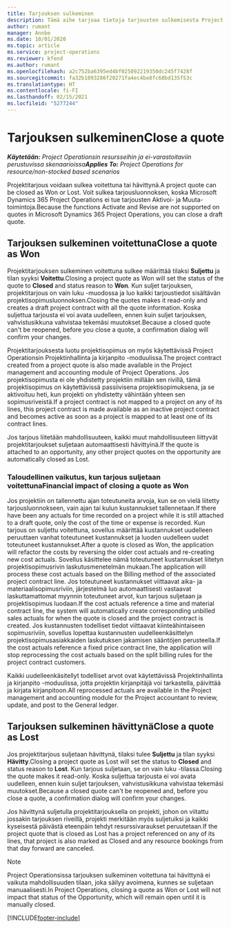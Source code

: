 ```yaml
---
title: Tarjouksen sulkeminen
description: Tämä aihe tarjoaa tietoja tarjousten sulkemisesta Project Operationsissa.
author: rumant
manager: Annbe
ms.date: 10/01/2020
ms.topic: article
ms.service: project-operations
ms.reviewer: kfend
ms.author: rumant
ms.openlocfilehash: a2c752ba6395ed4bf025092219350dc245f7428f
ms.sourcegitcommit: fa32b1893286f20271fa4ec4be8fc68bd135f53c
ms.translationtype: HT
ms.contentlocale: fi-FI
ms.lasthandoff: 02/15/2021
ms.locfileid: "5277244"
---
```

# <a name="close-a-quote"></a><span data-ttu-id="bc8d0-103">Tarjouksen sulkeminen</span><span class="sxs-lookup"><span data-stu-id="bc8d0-103">Close a quote</span></span>

<span data-ttu-id="bc8d0-104">_**Käytetään:** Project Operationsin resursseihin ja ei-varastoitaviin perustuvissa skenaarioissa_</span><span class="sxs-lookup"><span data-stu-id="bc8d0-104">_**Applies To:** Project Operations for resource/non-stocked based scenarios_</span></span>

<span data-ttu-id="bc8d0-105">Projektitarjous voidaan sulkea voitettuna tai hävittynä.</span><span class="sxs-lookup"><span data-stu-id="bc8d0-105">A project quote can be closed as Won or Lost.</span></span> <span data-ttu-id="bc8d0-106">Voit sulkea tarjousluonnoksen, koska Microsoft Dynamics 365 Project Operations ei tue tarjousten Aktivoi- ja Muuta-toimintoja.</span><span class="sxs-lookup"><span data-stu-id="bc8d0-106">Because the functions Activate and Revise are not supported on quotes in Microsoft Dynamics 365 Project Operations, you can close a draft quote.</span></span>

## <a name="close-a-quote-as-won"></a><span data-ttu-id="bc8d0-107">Tarjouksen sulkeminen voitettuna</span><span class="sxs-lookup"><span data-stu-id="bc8d0-107">Close a quote as Won</span></span>

<span data-ttu-id="bc8d0-108">Projektitarjouksen sulkeminen voitettuna sulkee määrittää tilaksi **Suljettu** ja tilan syyksi **Voitettu**.</span><span class="sxs-lookup"><span data-stu-id="bc8d0-108">Closing a project quote as Won will set the status of the quote to **Closed** and status reason to **Won**.</span></span> <span data-ttu-id="bc8d0-109">Kun suljet tarjouksen, projektitarjous on vain luku -muodossa ja luo kaikki tarjoustiedot sisältävän projektisopimusluonnoksen.</span><span class="sxs-lookup"><span data-stu-id="bc8d0-109">Closing the quotes makes it read-only and creates a draft project contract with all the quote information.</span></span> <span data-ttu-id="bc8d0-110">Koska suljettua tarjousta ei voi avata uudelleen, ennen kuin suljet tarjouksen, vahvistusikkuna vahvistaa tekemäsi muutokset.</span><span class="sxs-lookup"><span data-stu-id="bc8d0-110">Because a closed quote can't be reopened, before you close a quote, a confirmation dialog will confirm your changes.</span></span>

<span data-ttu-id="bc8d0-111">Projektitarjouksesta luotu projektisopimus on myös käytettävissä Project Operationsin Projektinhallinta ja kirjanpito -moduulissa.</span><span class="sxs-lookup"><span data-stu-id="bc8d0-111">The project contract created from a project quote is also made available in the Project management and accounting module of Project Operations.</span></span> <span data-ttu-id="bc8d0-112">Jos projektisopimusta ei ole yhdistetty projektiin millään sen rivillä, tämä projektisopimus on käytettävissä passiivisena projektisopimuksena, ja se aktivoituu heti, kun projekti on yhdistetty vähintään yhteen sen sopimusriveistä.</span><span class="sxs-lookup"><span data-stu-id="bc8d0-112">If a project contract is not mapped to a project on any of its lines, this project contract is made available as an inactive project contract and becomes active as soon as a project is mapped to at least one of its contract lines.</span></span>

<span data-ttu-id="bc8d0-113">Jos tarjous liitetään mahdollisuuteen, kaikki muut mahdollisuuteen liittyvät projektitarjoukset suljetaan automaattisesti hävittyinä.</span><span class="sxs-lookup"><span data-stu-id="bc8d0-113">If the quote is attached to an opportunity, any other project quotes on the opportunity are automatically closed as Lost.</span></span>

### <a name="financial-impact-of-closing-a-quote-as-won"></a><span data-ttu-id="bc8d0-114">Taloudellinen vaikutus, kun tarjous suljetaan voitettuna</span><span class="sxs-lookup"><span data-stu-id="bc8d0-114">Financial impact of closing a quote as Won</span></span>

<span data-ttu-id="bc8d0-115">Jos projektiin on tallennettu ajan toteutuneita arvoja, kun se on vielä liitetty tarjousluonnokseen, vain ajan tai kulun kustannukset tallennetaan.</span><span class="sxs-lookup"><span data-stu-id="bc8d0-115">If there have been any actuals for time recorded on a project while it is still attached to a draft quote, only the cost of the time or expense is recorded.</span></span> <span data-ttu-id="bc8d0-116">Kun tarjous on suljettu voitettuna, sovellus määrittää kustannukset uudelleen peruuttaen vanhat toteutuneet kustannukset ja luoden uudelleen uudet toteutuneet kustannukset.</span><span class="sxs-lookup"><span data-stu-id="bc8d0-116">After a quote is closed as Won, the application will refactor the costs by reversing the older cost actuals and re-creating new cost actuals.</span></span> <span data-ttu-id="bc8d0-117">Sovellus käsittelee nämä toteutuneet kustannukset liitetyn projektisopimusrivin laskutusmenetelmän mukaan.</span><span class="sxs-lookup"><span data-stu-id="bc8d0-117">The application will process these cost actuals based on the Billing method of the associated project contract line.</span></span> <span data-ttu-id="bc8d0-118">Jos toteutuneet kustannukset viittaavat aika- ja materiaalisopimusriviin, järjestelmä luo automaattisesti vastaavat laskuttamattomat myynnin toteutuneet arvot, kun tarjous suljetaan ja projektisopimus luodaan.</span><span class="sxs-lookup"><span data-stu-id="bc8d0-118">If the cost actuals reference a time and material contract line, the system will automatically create corresponding unbilled sales actuals for when the quote is closed and the project contract is created.</span></span> <span data-ttu-id="bc8d0-119">Jos kustannusten todelliset tiedot viittaavat kiinteähintaiseen sopimusriviin, sovellus lopettaa kustannusten uudelleenkäsittelyn projektisopimusasiakkaiden laskutuksen jakamisen sääntöjen perusteella.</span><span class="sxs-lookup"><span data-stu-id="bc8d0-119">If the cost actuals reference a fixed price contract line, the application will stop reprocessing the cost actuals based on the split billing rules for the project contract customers.</span></span>

<span data-ttu-id="bc8d0-120">Kaikki uudelleenkäsitellyt todelliset arvot ovat käytettävissä Projektinhallinta ja kirjanpito -moduulissa, jotta projektin kirjanpitäjä voi tarkastella, päivittää ja kirjata kirjanpitoon.</span><span class="sxs-lookup"><span data-stu-id="bc8d0-120">All reprocessed actuals are available in the Project management and accounting module for the Project accountant to review, update, and post to the General ledger.</span></span> 

## <a name="close-a-quote-as-lost"></a><span data-ttu-id="bc8d0-121">Tarjouksen sulkeminen hävittynä</span><span class="sxs-lookup"><span data-stu-id="bc8d0-121">Close a quote as Lost</span></span>

<span data-ttu-id="bc8d0-122">Jos projektitarjous suljetaan hävittynä, tilaksi tulee **Suljettu** ja tilan syyksi **Hävitty**.</span><span class="sxs-lookup"><span data-stu-id="bc8d0-122">Closing a project quote as Lost will set the status to **Closed** and status reason to **Lost**.</span></span> <span data-ttu-id="bc8d0-123">Kun tarjous suljetaan, se on vain luku -tilassa.</span><span class="sxs-lookup"><span data-stu-id="bc8d0-123">Closing the quote makes it read-only.</span></span> <span data-ttu-id="bc8d0-124">Koska suljettua tarjousta ei voi avata uudelleen, ennen kuin suljet tarjouksen, vahvistusikkuna vahvistaa tekemäsi muutokset.</span><span class="sxs-lookup"><span data-stu-id="bc8d0-124">Because a closed quote can't be reopened and, before you close a quote, a confirmation dialog will confirm your changes.</span></span>

<span data-ttu-id="bc8d0-125">Jos hävittynä suljetulla projektitarjouksella on projekti, johon on viitattu jossakin tarjouksen riveillä, projekti merkitään myös suljetuiksi ja kaikki kyseisestä päivästä eteenpäin tehdyt resurssivaraukset peruutetaan.</span><span class="sxs-lookup"><span data-stu-id="bc8d0-125">If the project quote that is closed as Lost has a project referenced on any of its lines, that project is also marked as Closed and any resource bookings from that day forward are canceled.</span></span>

> [!NOTE]
> <span data-ttu-id="bc8d0-126">Project Operationsissa tarjouksen sulkeminen voitettuna tai hävittynä ei vaikuta mahdollisuuden tilaan, joka säilyy avoimena, kunnes se suljetaan manuaalisesti.</span><span class="sxs-lookup"><span data-stu-id="bc8d0-126">In Project Operations, closing a quote as Won or Lost will not impact that status of the Opportunity, which will remain open until it is manually closed.</span></span>


[!INCLUDE[footer-include](../includes/footer-banner.md)]